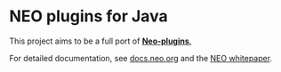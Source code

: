 # NEO plugins for Java

This project aims to be a full port of [**Neo-plugins**.](https://github.com/neo-project/neo-plugins)

For detailed documentation, see [docs.neo.org](http://docs.neo.org/en-us/sc/introduction.html) and the [NEO whitepaper](http://docs.neo.org/en-us/index.html).
